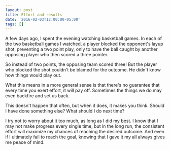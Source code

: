 ```yaml
---
layout: post
title: Effort and results
date: '2016-02-03T12:00:00-05:00'
tags: []
---
```

A few days ago, I spent the evening watching basketball games. In each of the two basketball games I watched, a player blocked the opponent's layup shot, preventing a two point play, only to have the ball caught by another opposing player who then scored a three pointer.

So instead of two points, the opposing team scored three! But the player who blocked the shot couldn't be blamed for the outcome. He didn't know how things would play out.

What this means in a more general sense is that there's no guarantee that every time you exert effort, it will pay off. Sometimes the things we do may even backfire and set us back.

This doesn't happen that often, but when it does, it makes you think. Should I have done something else? What should I do next time?

I try not to worry about it too much, as long as I did my best. I know that I may not make progress every single time, but in the long run, the consistent effort will maximize my chances of reaching the desired outcome. And even if I ultimately fail to reach the goal, knowing that I gave it my all always gives me peace of mind.
